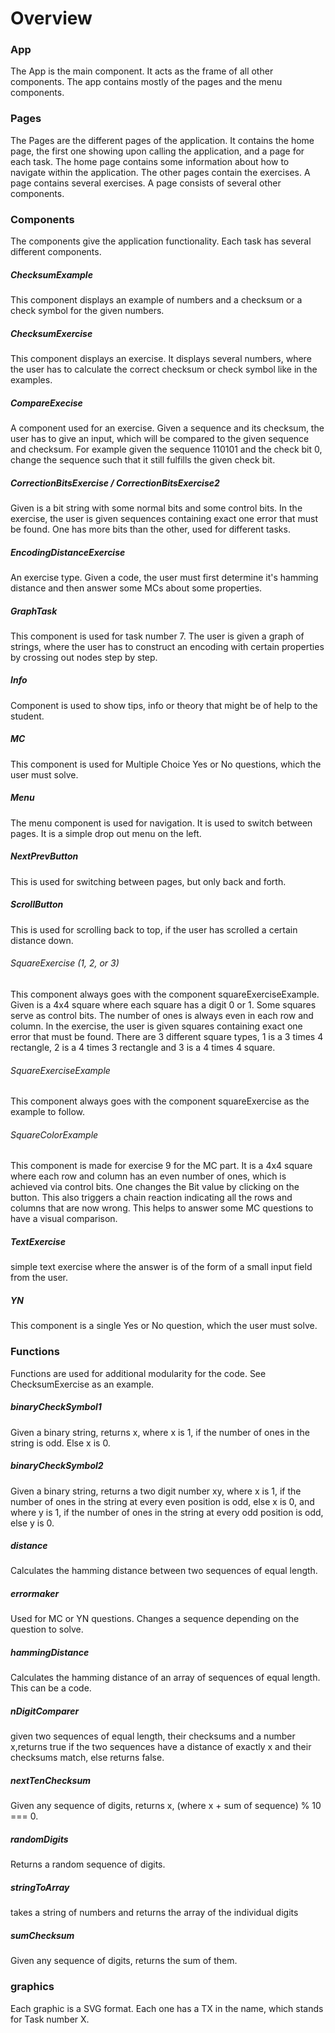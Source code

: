 # Overview

### App

The App is the main component. It acts as the frame of all other components. The app contains mostly of the pages and the menu components.

### Pages

The Pages are the different pages of the application. It contains the home page, the first one showing upon calling the application, and a page for each task. The home page contains some information about how to navigate within the application. The other pages contain the exercises. A page contains several exercises. A page consists of several other components.

### Components

The components give the application functionality. Each task has several different components.

##### ChecksumExample

This component displays an example of numbers and a checksum or a check symbol for the given numbers.

##### ChecksumExercise

This component displays an exercise. It displays several numbers, where the user has to calculate the correct checksum or check symbol like in the examples.

##### CompareExecise

A component used for an exercise. Given a sequence and its checksum, the user has to give an input, which will be compared to the given sequence and checksum.
For example given the sequence 110101 and the check bit 0, change the sequence such that it still fulfills the given check bit.

##### CorrectionBitsExercise / CorrectionBitsExercise2

Given is a bit string with some normal bits and some control bits.
In the exercise, the user is given sequences containing exact one error that must be found. One has more bits than the other, used for different tasks.

##### EncodingDistanceExercise

An exercise type. Given a code, the user must first determine it's hamming distance and then answer some MCs about some properties.

##### GraphTask

This component is used for task number 7. The user is given a graph of strings, where the user has to construct an encoding with certain properties by crossing out nodes step by step.

##### Info

Component is used to show tips, info or theory that might be of help to the student.

##### MC

This component is used for Multiple Choice Yes or No questions, which the user must solve.

##### Menu

The menu component is used for navigation. It is used to switch between pages. It is a simple drop out menu on the left.

##### NextPrevButton

This is used for switching between pages, but only back and forth.

##### ScrollButton

This is used for scrolling back to top, if the user has scrolled a certain distance down.

###### SquareExercise (1, 2, or 3)

This component always goes with the component squareExerciseExample. Given is a 4x4 square where each square has a digit 0 or 1. Some squares serve as control bits. The number of ones is always even in each row and column. In the exercise, the user is given squares containing exact one error that must be found. There are 3 different square types, 1 is a 3 times 4 rectangle, 2 is a 4 times 3 rectangle and 3 is a 4 times 4 square.

###### SquareExerciseExample

This component always goes with the component squareExercise as the example to follow.

###### SquareColorExample

This component is made for exercise 9 for the MC part. It is a 4x4 square where each row and column has an even number of ones, which is achieved via control bits. One changes the Bit value by clicking on the button. This also triggers a chain reaction indicating all the rows and columns that are now wrong. This helps to answer some MC questions to have a visual comparison.

##### TextExercise

simple text exercise where the answer is of the form of a small input field from the user.

##### YN

This component is a single Yes or No question, which the user must solve.

### Functions

Functions are used for additional modularity for the code. See ChecksumExercise as an example.

##### binaryCheckSymbol1

Given a binary string, returns x, where x is 1, if the number of ones in the string is odd. Else x is 0.

##### binaryCheckSymbol2

Given a binary string, returns a two digit number xy, where x is 1, if the number of ones in the string at every even position is odd, else x is 0, and where y is 1, if the number of ones in the string at every odd position is odd, else y is 0.

##### distance

Calculates the hamming distance between two sequences of equal length.

##### errormaker

Used for MC or YN questions. Changes a sequence depending on the question to solve.

##### hammingDistance

Calculates the hamming distance of an array of sequences of equal length. This can be a code.

##### nDigitComparer

given two sequences of equal length, their checksums and a number x,returns true if the two sequences have a distance of exactly x and their checksums match, else returns false.

##### nextTenChecksum

Given any sequence of digits, returns x, (where x + sum of sequence) % 10 === 0.

##### randomDigits

Returns a random sequence of digits.

##### stringToArray

takes a string of numbers and returns the array of the individual digits

##### sumChecksum

Given any sequence of digits, returns the sum of them.

### graphics

Each graphic is a SVG format. Each one has a TX in the name, which stands for Task number X.
